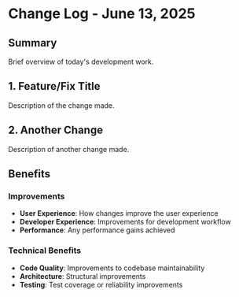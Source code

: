 <!-- 
FORMATTING REQUIREMENTS:
1. Maintain proper heading hierarchy:
   - Level 1 (#): Document title only (# Change Log - June 13, 2025)
   - Level 2 (##): Major sections and numbered changes
     * Top-level sections: ## Summary, ## Benefits, ## Next Steps
     * Numbered changes: ## 1. Feature/Fix Title, ## 2. Another Change, etc.
   - Level 3 (###): Subsections within major sections
     * Under Benefits: ### Improvements, ### Technical Benefits
     * Can be used for detailed breakdowns within numbered changes if needed
   - Level 4 (####): Minor details if needed for deeper analysis

2. Required structure:
   - ## Summary: Brief overview of the day's development work
   - Numbered changes: ## 1., ## 2., etc. with concise but comprehensive descriptions
   - ## Benefits: Organized into ### Improvements and ### Technical Benefits
   - ## Next Steps: Numbered list with Immediate, Short-term, and Long-term priorities

3. Content guidelines:
   - Use bold (**text**) for important terms, file names, and key concepts
   - Include checkmarks (✅) for completed items and measurable results
   - Keep descriptions concise but comprehensive for stakeholder communication
   - Focus on user-facing changes and business impact
   - Maintain consistency with corresponding developer log entries
-->
# Change Log - June 13, 2025

## Summary
Brief overview of today's development work.

<!-- Changes Made -->

## 1. Feature/Fix Title
Description of the change made.

## 2. Another Change
Description of another change made.

## Benefits

### Improvements
- **User Experience**: How changes improve the user experience
- **Developer Experience**: Improvements for development workflow
- **Performance**: Any performance gains achieved

### Technical Benefits
- **Code Quality**: Improvements to codebase maintainability
- **Architecture**: Structural improvements
- **Testing**: Test coverage or reliability improvements
